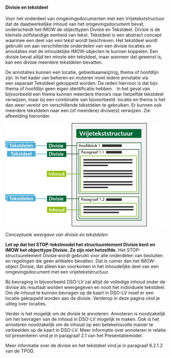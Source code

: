 #### Divisie en tekstdeel

Voor het onderdeel van omgevingsdocumenten met een Vrijetekststructuur dat de daadwerkelijke inhoud van het omgevingsdocument 
bevat, onderscheidt het IMOW de objecttypen Divisie en Tekstdeel. Divisie is de kleinste zelfstandige eenheid van tekst.
Tekstdeel is een abstract concept waarmee een deel van een tekst wordt beschreven. Het tekstdeel wordt gebruikt om aan verschillende 
onderdelen van een divisie locaties en annotaties met de inhoudelijke IMOW-objecten te kunnen koppelen. Een divisie bevat altijd 
ten minste één tekstdeel, maar wanneer dat gewenst is, kan een divisie meerdere tekstdelen bevatten.

De annotaties kunnen een locatie, gebiedsaanwijzing, thema of hoofdlijn zijn. In het kader van beheren en muteren moet iedere
annotatie via een separaat Tekstdeel gekoppeld worden. De reden hiervoor is dat bijv. thema of hoofdlijn geen eigen identificatie hebben.  
In het geval van bijvoorbeeld een thema kunnen meerdere thema’s naar hetzelfde tekstdeel verwijzen, maar bij een combinatie van bijvoorbeeld 
locatie en thema is het dan weer vereist om verschillende tekstdelen te gebruiken. Er kunnen ook meerdere tekstdelen naar een (of meerdere) 
divisie(s) verwijzen. Zie afbeelding hieronder.

![](media/3102DivisieTekstdelen.png)

*Conceptuele weergave van divisie en tekstdelen*

**Let op dat het STOP-tekstmodel het structuurelement Divisie kent en IMOW het objecttype Divisie. Ze zijn niet hetzelfde.**
Het STOP-structuurelement Divisie wordt gebruikt voor alle onderdelen van besluiten en regelingen die geen artikelen bevatten. 
Dat is ruimer dan het IMOW-object Divisie, dat alleen kan voorkomen in het inhoudelijke deel van een omgevingsdocument met 
een vrijetekststructuur.

Bij bevraging in bijvoorbeeld DSO-LV zal altijd de volledige inhoud onder de divisie als resultaat worden weergegeven en nooit het
individuele tekstdeel. Om de inhoud te kunnen bevragen op de kaart in DSO-LV moet er een locatie gekoppeld worden aan de divisie. 
Verderop in deze pagina vind je uitleg over locaties.

Verder is het mogelijk om de divisie te annoteren. Annoteren is noodzakelijk om het bevragen van de inhoud in DSO-LV mogelijk te maken.
Ook is het annoteren noodzakelijk om de inhoud op een betekenisvolle manier te verbeelden op de kaart in DSO-LV. Meer informatie over 
annoteren in relatie tot presenteren vind je in paragraaf 2.1 van het Presentatiemodel.

Meer informatie over de divisie en het tekstdeel vind je in paragraaf
6.2.1.2 van de TPOD.
